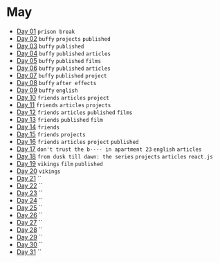 # May

- [Day 01](05-01-2016.md) `prison break`
- [Day 02](05-02-2016.md) `buffy` `projects` `published`
- [Day 03](05-03-2016.md) `buffy` `published`
- [Day 04](05-04-2016.md) `buffy` `published` `articles`
- [Day 05](05-05-2016.md) `buffy` `published` `films`
- [Day 06](05-06-2016.md) `buffy` `published` `articles`
- [Day 07](05-07-2016.md) `buffy` `published` `project`
- [Day 08](05-08-2016.md) `buffy` `after effects`
- [Day 09](05-09-2016.md) `buffy` `english`
- [Day 10](05-10-2016.md) `friends` `articles` `project`
- [Day 11](05-11-2016.md) `friends` `articles` `projects`
- [Day 12](05-12-2016.md) `friends` `articles` `published` `films`
- [Day 13](05-13-2016.md) `friends` `published` `film`
- [Day 14](05-14-2016.md) `friends`
- [Day 15](05-15-2016.md) `friends` `projects`
- [Day 16](05-16-2016.md) `friends` `articles` `project` `published`
- [Day 17](05-17-2016.md) `don't trust the b---- in apartment 23` `english` `articles`
- [Day 18](05-18-2016.md) `from dusk till dawn: the series` `projects` `articles` `react.js`
- [Day 19](05-19-2016.md) `vikings` `film` `published`
- [Day 20](05-20-2016.md) `vikings`
- [Day 21](05-21-2016.md) ``
- [Day 22](05-22-2016.md) ``
- [Day 23](05-23-2016.md) ``
- [Day 24](05-24-2016.md) ``
- [Day 25](05-25-2016.md) ``
- [Day 26](05-26-2016.md) ``
- [Day 27](05-27-2016.md) ``
- [Day 28](05-28-2016.md) ``
- [Day 29](05-29-2016.md) ``
- [Day 30](05-30-2016.md) ``
- [Day 31](05-31-2016.md) ``
